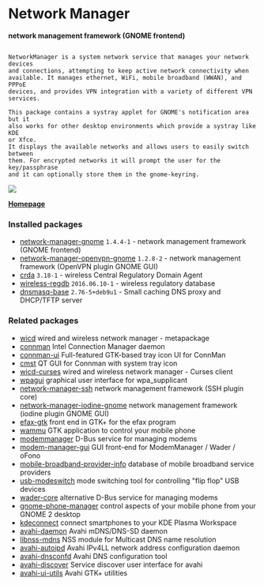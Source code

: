 # Network Manager

__network management framework (GNOME frontend)__

```

NetworkManager is a system network service that manages your network devices
and connections, attempting to keep active network connectivity when
available. It manages ethernet, WiFi, mobile broadband (WWAN), and PPPoE
devices, and provides VPN integration with a variety of different VPN
services.

This package contains a systray applet for GNOME's notification area but it
also works for other desktop environments which provide a systray like KDE
or Xfce.
It displays the available networks and allows users to easily switch between
them. For encrypted networks it will prompt the user for the key/passphrase
and it can optionally store them in the gnome-keyring.

```

[![](https://screenshots.debian.net/thumbnail-with-version/network-manager-gnome/9001)](https://screenshots.debian.net/screenshot-with-version/network-manager-gnome/9001)



**[Homepage](https://www.gnome.org/projects/NetworkManager/)**

### Installed packages

* [network-manager-gnome](https://packages.debian.org/stretch/network-manager-gnome) `1.4.4-1` - network management framework (GNOME frontend)
* [network-manager-openvpn-gnome](https://packages.debian.org/stretch/network-manager-openvpn-gnome) `1.2.8-2` - network management framework (OpenVPN plugin GNOME GUI)
* [crda](https://packages.debian.org/stretch/crda) `3.18-1` - wireless Central Regulatory Domain Agent
* [wireless-regdb](https://packages.debian.org/stretch/wireless-regdb) `2016.06.10-1` - wireless regulatory database
* [dnsmasq-base](https://packages.debian.org/stretch/dnsmasq-base) `2.76-5+deb9u1` - Small caching DNS proxy and DHCP/TFTP server

### Related packages

 * [wicd](https://packages.debian.org/stretch/wicd) wired and wireless network manager - metapackage
 * [connman](https://packages.debian.org/stretch/connman) Intel Connection Manager daemon
 * [connman-ui](https://packages.debian.org/stretch/connman-ui) Full-featured GTK-based tray icon UI for ConnMan
 * [cmst](https://packages.debian.org/stretch/cmst) QT GUI for Connman with system tray icon
 * [wicd-curses](https://packages.debian.org/stretch/wicd-curses) wired and wireless network manager - Curses client
 * [wpagui](https://packages.debian.org/stretch/wpagui) graphical user interface for wpa_supplicant
 * [network-manager-ssh](https://packages.debian.org/stretch/network-manager-ssh) network management framework (SSH plugin core)
 * [network-manager-iodine-gnome](https://packages.debian.org/stretch/network-manager-iodine-gnome) network management framework (iodine plugin GNOME GUI)
 * [efax-gtk](https://packages.debian.org/stretch/efax-gtk) front end in GTK+ for the efax program
 * [wammu](https://packages.debian.org/stretch/wammu) GTK application to control your mobile phone
 * [modemmanager](https://packages.debian.org/stretch/modemmanager) D-Bus service for managing modems
 * [modem-manager-gui](https://packages.debian.org/stretch/modem-manager-gui) GUI front-end for ModemManager / Wader / oFono
 * [mobile-broadband-provider-info](https://packages.debian.org/stretch/mobile-broadband-provider-info) database of mobile broadband service providers
 * [usb-modeswitch](https://packages.debian.org/stretch/usb-modeswitch) mode switching tool for controlling "flip flop" USB devices
 * [wader-core](https://packages.debian.org/stretch/wader-core) alternative D-Bus service for managing modems
 * [gnome-phone-manager](https://packages.debian.org/stretch/gnome-phone-manager) control aspects of your mobile phone from your GNOME 2 desktop
 * [kdeconnect](https://packages.debian.org/stretch/kdeconnect) connect smartphones to your KDE Plasma Workspace
 * [avahi-daemon](https://packages.debian.org/stretch/avahi-daemon) Avahi mDNS/DNS-SD daemon
 * [libnss-mdns](https://packages.debian.org/stretch/libnss-mdns) NSS module for Multicast DNS name resolution
 * [avahi-autoipd](https://packages.debian.org/stretch/avahi-autoipd) Avahi IPv4LL network address configuration daemon
 * [avahi-dnsconfd](https://packages.debian.org/stretch/avahi-dnsconfd) Avahi DNS configuration tool
 * [avahi-discover](https://packages.debian.org/stretch/avahi-discover) Service discover user interface for avahi
 * [avahi-ui-utils](https://packages.debian.org/stretch/avahi-ui-utils) Avahi GTK+ utilities
